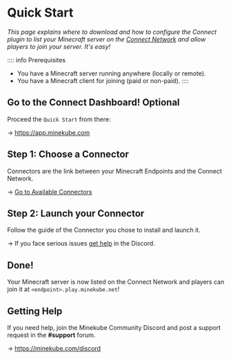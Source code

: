 # Quick Start

_This page explains where to download and how to configure the Connect plugin to list your Minecraft
server on the [Connect Network](/guide/#the-connect-network) and allow players to join your server.
It's easy!_

:::: info Prerequisites

- You have a Minecraft server running anywhere (locally or remote).
- You have a Minecraft client for joining (paid or non-paid).
::::

## Go to the Connect Dashboard! <VPBadge>Optional</VPBadge>

Proceed the `Quick Start` from there:

-> https://app.minekube.com

## Step 1: Choose a Connector

Connectors are the link between your Minecraft Endpoints and the Connect Network.

-> [Go to Available Connectors](/guide/connectors/#available-connectors)

## Step 2: Launch your Connector

Follow the guide of the Connector you chose to install and launch it.

-> If you face serious issues [get help](#getting-help) in the Discord.

## Done!

Your Minecraft server is now listed on the Connect Network and players can join it
at `<endpoint>.play.minekube.net`!

## Getting Help

If you need help, join the Minekube Community Discord
and post a support request in the **#support** forum.

-> https://minekube.com/discord